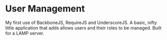 # User Management
My first use of BackboneJS, RequireJS and UnderscoreJS. A basic, nifty little application that adds allows users and their roles to be managed. Built for a LAMP server.
